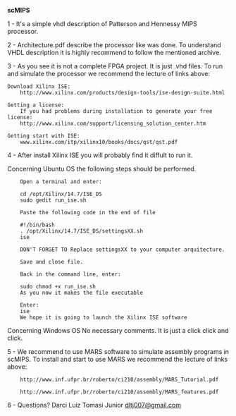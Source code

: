 **scMIPS**

1 - It's a simple vhdl description of Patterson and Hennessy MIPS processor.

2 - Architecture.pdf describe the processor like was done. To understand VHDL description it is highly recommend to follow the mentioned archive.

3 - As you see it is not a complete FPGA project. It is just .vhd files. To run and simulate the processor we recommend the lecture of links above:

	Download Xilinx ISE:
		http://www.xilinx.com/products/design-tools/ise-design-suite.html
	
	Getting a license:
		If you had problems during installation to generate your free license:
		http://www.xilinx.com/support/licensing_solution_center.htm

	Getting start with ISE:
		www.xilinx.com/itp/xilinx10/books/docs/qst/qst.pdf

4 - After install Xilinx ISE you will probably find it diffult to run it. 

Concerning Ubuntu OS the following steps should be performed.

		Open a terminal and enter:
		
		cd /opt/Xilinx/14.7/ISE_DS
		sudo gedit run_ise.sh

		Paste the following code in the end of file

		#!/bin/bash
		. /opt/Xilinx/14.7/ISE_DS/settingsXX.sh
		ise

		DON'T FORGET TO Replace settingsXX to your computer arquitecture.
	
		Save and close file.

		Back in the command line, enter:

		sudo chmod +x run_ise.sh   
		As you now it makes the file executable

		Enter:
		ise 
		We hope it is going to launch the Xilinx ISE software

Concerning Windows OS
		No necessary comments. It is just a click click and click.

5 - We recommend to use MARS software to simulate assembly programs in scMIPS. To install and start to use MARS we recommend the lecture of links above:

		http://www.inf.ufpr.br/roberto/ci210/assembly/MARS_Tutorial.pdf

		http://www.inf.ufpr.br/roberto/ci210/assembly/MARS_features.pdf

6 - Questions?
	Darci Luiz Tomasi Junior
	dltj007@gmail.com
